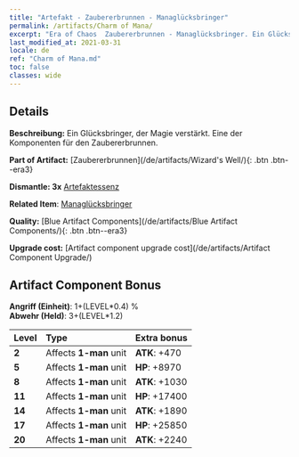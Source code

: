 ```yaml
---
title: "Artefakt - Zaubererbrunnen - Managlücksbringer"
permalink: /artifacts/Charm of Mana/
excerpt: "Era of Chaos  Zaubererbrunnen - Managlücksbringer. Ein Glücksbringer, der Magie verstärkt. Eine der Komponenten für den Zaubererbrunnen."
last_modified_at: 2021-03-31
locale: de
ref: "Charm of Mana.md"
toc: false
classes: wide
---
```




## Details

 **Beschreibung:** Ein Glücksbringer, der Magie verstärkt. Eine der Komponenten für den Zaubererbrunnen.

 **Part of Artifact:** [Zaubererbrunnen](/de/artifacts/Wizard's Well/){: .btn .btn--era3}

 **Dismantle: 3x** [Artefaktessenz](/de/Items/con_905/)

 **Related Item**: [Managlücksbringer](/de/Items/art_112/)

 **Quality:** [Blue Artifact Components](/de/artifacts/Blue Artifact Components/){: .btn .btn--era3}

 **Upgrade cost:** [Artifact component upgrade cost](/de/artifacts/Artifact Component Upgrade/)

## Artifact Component Bonus

  **Angriff (Einheit)**: 1+(LEVEL\*0.4) %<br/>**Abwehr (Held)**: 3+(LEVEL\*1.2)

  |  Level  | Type |    Extra bonus  | 
  |:--------|:-----|:----------------| 
  | **2** | Affects **1-man** unit | **ATK**: +470 | 
  | **5** | Affects **1-man** unit | **HP**: +8970 | 
  | **8** | Affects **1-man** unit | **ATK**: +1030 | 
  | **11** | Affects **1-man** unit | **HP**: +17400 | 
  | **14** | Affects **1-man** unit | **ATK**: +1890 | 
  | **17** | Affects **1-man** unit | **HP**: +25850 | 
  | **20** | Affects **1-man** unit | **ATK**: +2240 | 
